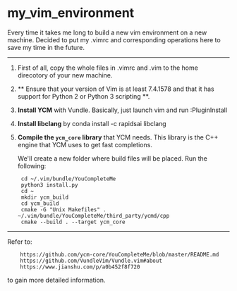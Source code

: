 # my_vim_environment
Every time it takes me long to build a new vim environment on a new machine. Decided to put my .vimrc and corresponding operations here to save my time in the future.

-----

1. First of all, copy the whole files in .vimrc and .vim to the home direcotory of your new machine.

2. ** Ensure that your version of Vim is at least 7.4.1578 and that it has support for Python 2 or Python 3 scripting **.

3. **Install YCM** with Vundle. Basically, just launch vim and run :PluginInstall

4. **Install libclang** by conda install -c rapidsai libclang

5. **Compile the `ycm_core` library** that YCM needs. This library
    is the C++ engine that YCM uses to get fast completions.

    We'll create a new folder where build files will be placed. Run the
    following:

        cd ~/.vim/bundle/YouCompleteMe
        python3 install.py
        cd ~
        mkdir ycm_build
        cd ycm_build
        cmake -G "Unix Makefiles" . ~/.vim/bundle/YouCompleteMe/third_party/ycmd/cpp
        cmake --build . --target ycm_core
----
Refer to: 

        https://github.com/ycm-core/YouCompleteMe/blob/master/README.md
        https://github.com/VundleVim/Vundle.vim#about
        https://www.jianshu.com/p/a0b452f8f720
    
to gain more detailed information.
